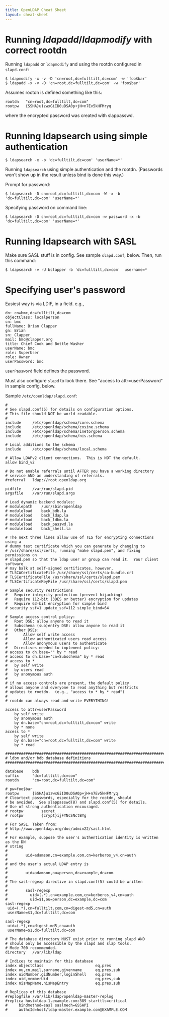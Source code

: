 ```yaml
---
title: OpenLDAP Cheat Sheet
layout: cheat-sheet
---
```


# Running *ldapadd*/*ldapmodify* with correct rootdn

Running `ldapadd` or `ldapmodify` and using the rootdn configured in
`slapd.conf`:

    $ ldapmodify -x -v -D 'cn=root,dc=fulltilt,dc=com' -w 'foo$bar'
    $ ldapadd -x -v -D 'cn=root,dc=fulltilt,dc=com' -w 'foo$bar'

Assumes rootdn is defined something like this:

    rootdn   "cn=root,dc=fulltilt,dc=com"
    rootpw   {SSHA}u1zwxGiID0uDSA0p+jH+n7Ev5kHFMryq

where the encrypted password was created with slappasswd.

# Running ldapsearch using simple authentication

    $ ldapsearch -x -b 'dc=fulltilt,dc=com' 'userName=*'

Running `ldapsearch` using simple authentication and the rootdn. (Passwords
won't show up in the result unless bind is done this way.)

Prompt for password:

    $ ldapsearch -D cn=root,dc=fulltilt,dc=com -W -x -b 'dc=fulltilt,dc=com' 'userName=*'

Specifying password on command line:

    $ ldapsearch -D cn=root,dc=fulltilt,dc=com -w password -x -b 'dc=fulltilt,dc=com' 'userName=*'

# Running ldapsearch with SASL

Make sure SASL stuff is in config. See sample `slapd.conf`, below. Then,
run this command:

    $ ldapsearch -v -U bclapper -b 'dc=fulltilt,dc=com'  username=*

# Specifying user's password

Easiest way is via LDIF, in a field. e.g.,

    dn: cn=bmc,dc=fulltilt,dc=com
    objectClass: localperson
    cn: bmc
    fullName: Brian Clapper
    gn: Brian
    sn: Clapper
    mail: bmc@clapper.org
    title: Chief Cook and Bottle Washer
    userName: bmc
    role: SuperUser
    role: Owner
    userPassword: bmc

`userPassword` field defines the password.

Must also configure `slapd` to look there. See "access to attr=userPassword"
in sample config, below.

Sample `/etc/openldap/slapd.conf`:

    #
    # See slapd.conf(5) for details on configuration options.
    # This file should NOT be world readable.
    #
    include		/etc/openldap/schema/core.schema
    include		/etc/openldap/schema/cosine.schema
    include		/etc/openldap/schema/inetorgperson.schema
    include		/etc/openldap/schema/nis.schema
    
    # Local additions to the schema
    include		/etc/openldap/schema/local.schema
    
    # Allow LDAPv2 client connections.  This is NOT the default.
    allow bind_v2
    
    # Do not enable referrals until AFTER you have a working directory
    # service AND an understanding of referrals.
    #referral	ldap://root.openldap.org
    
    pidfile		/var/run/slapd.pid
    argsfile	/var/run/slapd.args
    
    # Load dynamic backend modules:
    # modulepath	/usr/sbin/openldap
    # moduleload	back_bdb.la
    # moduleload	back_ldap.la
    # moduleload	back_ldbm.la
    # moduleload	back_passwd.la
    # moduleload	back_shell.la
    
    # The next three lines allow use of TLS for encrypting connections using a
    # dummy test certificate which you can generate by changing to
    # /usr/share/ssl/certs, running "make slapd.pem", and fixing permissions on
    # slapd.pem so that the ldap user or group can read it.  Your client software
    # may balk at self-signed certificates, however.
    # TLSCACertificateFile /usr/share/ssl/certs/ca-bundle.crt
    # TLSCertificateFile /usr/share/ssl/certs/slapd.pem
    # TLSCertificateKeyFile /usr/share/ssl/certs/slapd.pem
    
    # Sample security restrictions
    #	Require integrity protection (prevent hijacking)
    #	Require 112-bit (3DES or better) encryption for updates
    #	Require 63-bit encryption for simple bind
    # security ssf=1 update_ssf=112 simple_bind=64
    
    # Sample access control policy:
    #	Root DSE: allow anyone to read it
    #	Subschema (sub)entry DSE: allow anyone to read it
    #	Other DSEs:
    #		Allow self write access
    #		Allow authenticated users read access
    #		Allow anonymous users to authenticate
    #	Directives needed to implement policy:
    # access to dn.base="" by * read
    # access to dn.base="cn=Subschema" by * read
    # access to *
    #	by self write
    #	by users read
    #	by anonymous auth
    #
    # if no access controls are present, the default policy
    # allows anyone and everyone to read anything but restricts
    # updates to rootdn.  (e.g., "access to * by * read")
    #
    # rootdn can always read and write EVERYTHING!
    
    access to attr=userPassword
    	by self write
    	by anonymous auth
    	by dn.base="cn=root,dc=fulltilt,dc=com" write
    	by * none
    access to *
    	by self write
    	by dn.base="cn=root,dc=fulltilt,dc=com" write
    	by * read
    
    #######################################################################
    # ldbm and/or bdb database definitions
    #######################################################################
    
    database	bdb
    suffix		"dc=fulltilt,dc=com"
    rootdn		"cn=root,dc=fulltilt,dc=com"
    
    # pw=foo$bar
    rootpw		{SSHA}u1zwxGiID0uDSA0p+jH+n7Ev5kHFMryq
    # Cleartext passwords, especially for the rootdn, should
    # be avoided.  See slappasswd(8) and slapd.conf(5) for details.
    # Use of strong authentication encouraged.
    # rootpw		secret
    # rootpw		{crypt}ijFYNcSNctBYg
    
    # For SASL. Taken from:
    # http://www.openldap.org/doc/admin22/sasl.html
    #
    # For example, suppose the user's authentication identity is written as the DN
    # string
    #
    #        uid=adamson,cn=example.com,cn=kerberos_v4,cn=auth
    #
    # and the user's actual LDAP entry is
    #
    #        uid=adamson,ou=person,dc=example,dc=com
    #
    # The sasl-regexp directive in slapd.conf(5) could be written
    #
    #        sasl-regexp
    #          uid=(.*),cn=example.com,cn=kerberos_v4,cn=auth
    #          uid=$1,ou=person,dc=example,dc=com
    sasl-regexp
     uid=(.*),cn=fulltilt.com,cn=digest-md5,cn=auth
     userName=$1,dc=fulltilt,dc=com
    
    sasl-regexp
     uid=(.*),cn=digest-md5,cn=auth
     userName=$1,dc=fulltilt,dc=com
    
    # The database directory MUST exist prior to running slapd AND 
    # should only be accessible by the slapd and slap tools.
    # Mode 700 recommended.
    directory	/var/lib/ldap
    
    # Indices to maintain for this database
    index objectClass                       eq,pres
    index ou,cn,mail,surname,givenname      eq,pres,sub
    index uidNumber,gidNumber,loginShell    eq,pres
    index uid,memberUid                     eq,pres,sub
    index nisMapName,nisMapEntry            eq,pres,sub
    
    # Replicas of this database
    #replogfile /var/lib/ldap/openldap-master-replog
    #replica host=ldap-1.example.com:389 starttls=critical
    #     bindmethod=sasl saslmech=GSSAPI
    #     authcId=host/ldap-master.example.com@EXAMPLE.COM
